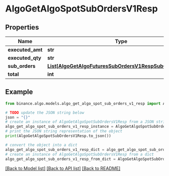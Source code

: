 # AlgoGetAlgoSpotSubOrdersV1Resp


## Properties

Name | Type | Description | Notes
------------ | ------------- | ------------- | -------------
**executed_amt** | **str** |  | [optional] 
**executed_qty** | **str** |  | [optional] 
**sub_orders** | [**List[AlgoGetAlgoFuturesSubOrdersV1RespSubOrdersInner]**](AlgoGetAlgoFuturesSubOrdersV1RespSubOrdersInner.md) |  | [optional] 
**total** | **int** |  | [optional] 

## Example

```python
from binance.algo.models.algo_get_algo_spot_sub_orders_v1_resp import AlgoGetAlgoSpotSubOrdersV1Resp

# TODO update the JSON string below
json = "{}"
# create an instance of AlgoGetAlgoSpotSubOrdersV1Resp from a JSON string
algo_get_algo_spot_sub_orders_v1_resp_instance = AlgoGetAlgoSpotSubOrdersV1Resp.from_json(json)
# print the JSON string representation of the object
print(AlgoGetAlgoSpotSubOrdersV1Resp.to_json())

# convert the object into a dict
algo_get_algo_spot_sub_orders_v1_resp_dict = algo_get_algo_spot_sub_orders_v1_resp_instance.to_dict()
# create an instance of AlgoGetAlgoSpotSubOrdersV1Resp from a dict
algo_get_algo_spot_sub_orders_v1_resp_from_dict = AlgoGetAlgoSpotSubOrdersV1Resp.from_dict(algo_get_algo_spot_sub_orders_v1_resp_dict)
```
[[Back to Model list]](../README.md#documentation-for-models) [[Back to API list]](../README.md#documentation-for-api-endpoints) [[Back to README]](../README.md)



